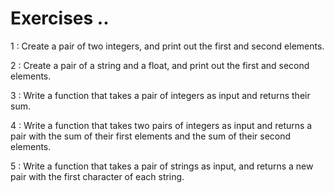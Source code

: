 # Exercises ..

1 : Create a pair of two integers, and print out the first and second elements.

2 : Create a pair of a string and a float, and print out the first and second elements.

3 : Write a function that takes a pair of integers as input and returns their sum.

4 : Write a function that takes two pairs of integers as input and returns a pair with the sum of their first elements and the sum of their second elements.

5 : Write a function that takes a pair of strings as input, and returns a new pair with the first character of each string.
